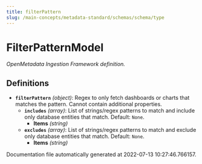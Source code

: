 ```yaml
---
title: filterPattern
slug: /main-concepts/metadata-standard/schemas/schema/type
---
```


# FilterPatternModel

*OpenMetadata Ingestion Framework definition.*

## Definitions

- **`filterPattern`** *(object)*: Regex to only fetch dashboards or charts that matches the pattern. Cannot contain additional properties.
  - **`includes`** *(array)*: List of strings/regex patterns to match and include only database entities that match. Default: `None`.
    - **Items** *(string)*
  - **`excludes`** *(array)*: List of strings/regex patterns to match and exclude only database entities that match. Default: `None`.
    - **Items** *(string)*


Documentation file automatically generated at 2022-07-13 10:27:46.766157.

